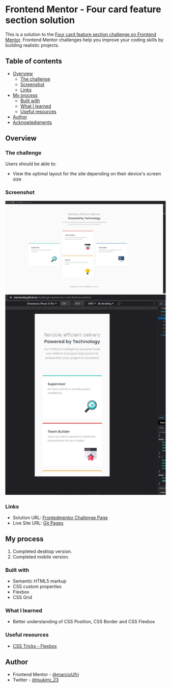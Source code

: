 # Frontend Mentor - Four card feature section solution

This is a solution to the [Four card feature section challenge on Frontend Mentor](https://www.frontendmentor.io/challenges/four-card-feature-section-weK1eFYK). Frontend Mentor challenges help you improve your coding skills by building realistic projects. 

## Table of contents

- [Overview](#overview)
  - [The challenge](#the-challenge)
  - [Screenshot](#screenshot)
  - [Links](#links)
- [My process](#my-process)
  - [Built with](#built-with)
  - [What I learned](#what-i-learned)
  - [Useful resources](#useful-resources)
- [Author](#author)
- [Acknowledgments](#acknowledgments)

## Overview

### The challenge

Users should be able to:

- View the optimal layout for the site depending on their device's screen size

### Screenshot

![](./screenshots/desktop-version.jpg)
![](./screenshots/mobile-version.jpg)

### Links

- Solution URL: [Frontedmentor Challenge Page](https://your-solution-url.com)
- Live Site URL: [Git Pages](https://marcioufrj.github.io/challenge-newbie-four-card-feature-section/)

## My process

1. Completed desktop version.
2. Completed mobile version.

### Built with

- Semantic HTML5 markup
- CSS custom properties
- Flexbox
- CSS Grid

### What I learned

- Better understanding of CSS Position, CSS Border and CSS Flexbox

### Useful resources

- [CSS Tricks - Flexbox](https://css-tricks.com/snippets/css/a-guide-to-flexbox/)

## Author

- Frontend Mentor - [@marcioUfrj](https://www.frontendmentor.io/profile/marcioUfrj)
- Twitter - [@tsukimi_23](https://www.twitter.com/tsukimi_23)